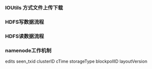 ### IOUtils 方式文件上传下载

### HDFS写数据流程

### HDFS读数据流程

### namenode工作机制
edits
seen_txid
clusterID
cTime
storageType
blockpollID
layoutVersion
